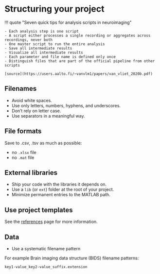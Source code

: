 # Structuring your project

!!! quote "Seven quick tips for analysis scripts in neuroimaging"

    - Each analysis step is one script
    - A script either processes a single recording or aggregates across recordings, never both
    - One master script to run the entire analysis
    - Save all intermediate results
    - Visualize all intermediate results
    - Each parameter and file name is defined only once
    - Distinguish files that are part of the official pipeline from other scripts

    [source](https://users.aalto.fi/~vanvlm1/papers/van_vliet_2020b.pdf)

## Filenames

- Avoid white spaces.
- Use only letters, numbers, hyphens, and underscores.
- Don’t rely on letter case.
- Use separators in a meaningful way.

## File formats

Save to .csv, .tsv as much as possible:

- no `.xlsx` file
- no `.mat` file

## External libraries

- Ship your code with the libraries it depends on.
- Use a `lib` (or `ext`) folder at the root of your project.
- Minimize permanent entries to the MATLAB path.

## Use project templates

See the [references](references.md#templates) page for more information.

## Data

- Use a systematic filename pattern

For example Brain imaging data structure (BIDS) filename patterns: 

```text
key1-value_key2-value_suffix.extension
```